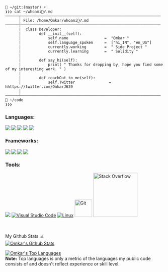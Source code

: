 
```
📂 ~/git:(master) ⚡
❯❯❯ cat ~/whoami🙋‍♂️.md
──────┬──────────────────────────────────────────────────────────────
      │ File: /home/Omkar/whoami🙋‍♂️.md
──────┼──────────────────────────────────────────────────────────────
      |  class Developer:
      |        def __init__(self):
      |            self.name                =  "Omkar "
      |            self.language_spoken     =  ["hi_IN", "en_US"]
      |            currently.working        =  " Side Project "
      |            currently.learning       =  " Solidity "
      |
      |        def say_hi(self):
      |            print( " Thanks for dropping by, hope you find some of my interesting work. " )
      |
      |        def reachOut_to_me(self):
      │            self.Twitter               = hhttps://twitter.com/OmkarJ639
      |
──────┴──────────────────────────────────────────────────────────────
📂 ~/code
❯❯❯
```


<p>

### Languages:

<img  align="left" src="https://img.shields.io/badge/html5-%23E34F26.svg?style=for-the-badge&logo=html5&logoColor=white">
<img  align="left" src="https://img.shields.io/badge/javascript-%23323330.svg?style=for-the-badge&logo=javascript&logoColor=%23F7DF1E">
<img  align="left" src="https://img.shields.io/badge/python-3670A0?style=for-the-badge&logo=python&logoColor=ffdd54">
<img  align="left" src="https://img.shields.io/badge/c++-%2300599C.svg?style=for-the-badge&logo=c%2B%2B&logoColor=white">
<img   src="https://img.shields.io/badge/css3-%231572B6.svg?style=for-the-badge&logo=css3&logoColor=white">
 
### Frameworks:
 
<img  align="left" src="https://img.shields.io/badge/django-%23092E20.svg?style=for-the-badge&logo=django&logoColor=white">
<img  align="left" src="https://img.shields.io/badge/DJANGO-REST-ff1709?style=for-the-badge&logo=django&logoColor=white&color=ff1709&labelColor=gray">
<img  align="left" src="https://img.shields.io/badge/react-%2320232a.svg?style=for-the-badge&logo=react&logoColor=%2361DAFB">
<img src="https://img.shields.io/badge/flask-%23000.svg?style=for-the-badge&logo=flask&logoColor=white">

### Tools:

<a href="#"><img src="https://img.shields.io/badge/ChatGPT-000000?style=for-the-badge&logo=openai&logoColor=white"></a>
<a href="#"><img alt="Visual Studio Code" src="http://img.shields.io/badge/-VS%20Code-007ACC?style=for-the-badge&logo=visual-studio-code&logoColor=ffffff"></a>
<a href="#"><img alt="Linux" src="http://img.shields.io/badge/-Linux-0078D6?style=for-the-badge&logo=linux&logoColor=ffffff" ></a>
<a href="#"><img alt="Git" src="https://img.shields.io/badge/Git-F05033.svg?logo=git&logoColor=white" width="55"></a>
<a href="#"><img alt="Stack Overflow" src="https://img.shields.io/badge/-Stack%20Overflow-FE7A16?logo=stack-overflow&logoColor=white" width="140"></a>
</p>

</p>     


<br/>
<br/>
My Github Stats 📊

  <br/>
    <a href="https://github.com/FatGuyy/github-readme-stats"><img alt="Omkar's Github Stats" src="https://github-readme-stats.vercel.app/api?username=FatGuyy&show_icons=true&count_private=true&theme=react&hide_border=true&bg_color=0D1117" /></a>
      
  <a href="https://github.com/FatGuyy/github-readme-stats"><img alt="Omkar's Top Languages" src="https://github-readme-stats.vercel.app/api/top-langs/?username=FatGuyy&langs_count=8&count_private=true&layout=compact&theme=react&hide_border=true&bg_color=0D1117" /></a>
  <br/>
  <b>Note:</b> Top languages is only a metric of the languages my public code consists of and doesn't reflect experience or skill level.


<br/>
<br/>
